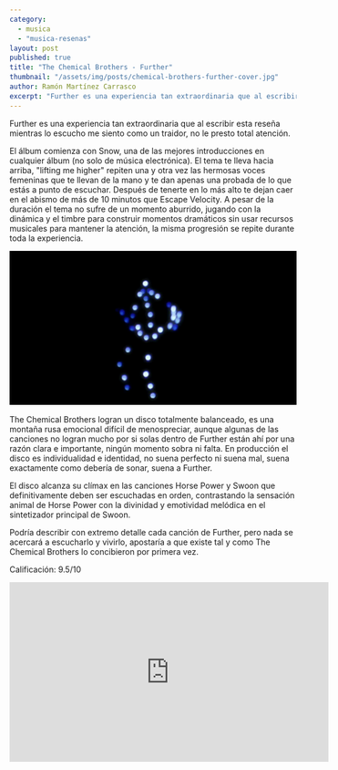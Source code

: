 ```yaml
---
category: 
  - musica
  - "musica-resenas"
layout: post
published: true
title: "The Chemical Brothers - Further"
thumbnail: "/assets/img/posts/chemical-brothers-further-cover.jpg"
author: Ramón Martínez Carrasco
excerpt: "Further es una experiencia tan extraordinaria que al escribir esta reseña mientras lo escucho me siento como un traidor, no le presto total atención."
---
```


Further es una experiencia tan extraordinaria que al escribir esta reseña mientras lo escucho me siento como un traidor, no le presto total atención. 

El álbum comienza con Snow, una de las mejores introducciones en cualquier álbum (no solo de música electrónica). El tema te lleva hacia arriba, "lifting me higher" repiten una y otra vez las hermosas voces femeninas que te llevan de la mano y te dan apenas una probada de lo que estás a punto de escuchar. Después de tenerte en lo más alto te dejan caer en el abismo de más de 10 minutos que Escape Velocity. A pesar de la duración el tema no sufre de un momento aburrido, jugando con la dinámica y el timbre para construir momentos dramáticos sin usar recursos musicales para mantener la atención, la misma progresión se repite durante toda la experiencia.

![The Chemical Brothers Velocity](/assets/img/posts/chemical_brothers_velocity.jpg)

The Chemical Brothers logran un disco totalmente balanceado, es una montaña rusa emocional difícil de menospreciar, aunque algunas de las canciones no logran mucho por si solas dentro de Further están ahí por una razón clara e importante, ningún momento sobra ni falta. En producción el disco es individualidad e identidad, no suena perfecto ni suena mal, suena exactamente como debería de sonar, suena a Further.

El disco alcanza su clímax en las canciones Horse Power y Swoon que definitivamente deben ser escuchadas en orden, contrastando la sensación animal de Horse Power con la divinidad y emotividad melódica en el sintetizador principal de Swoon. 

Podría describir con extremo detalle cada canción de Further, pero nada se acercará a escucharlo y vivirlo, apostaría a que existe tal y como The Chemical Brothers lo concibieron por primera vez. 

Calificación: 9.5/10

<iframe width="560" height="315" src="https://www.youtube.com/embed/nuTQq0dXm-M" frameborder="0" allowfullscreen></iframe>